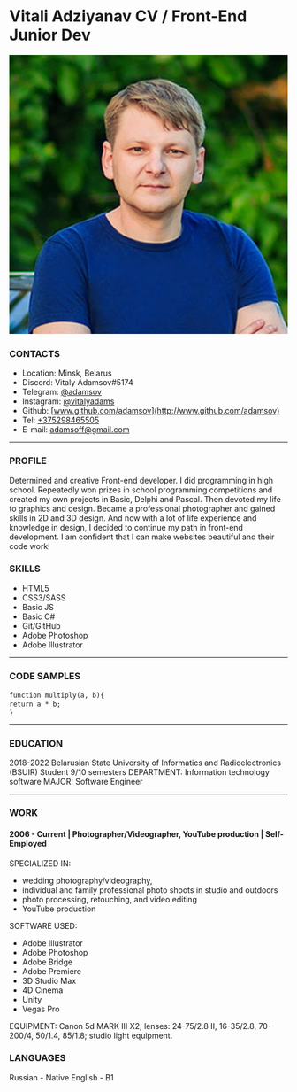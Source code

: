 # Vitali Adziyanav CV / Front-End Junior Dev

![Vitali Adziyanav](1.jpg "Vitali Adziyanav")

### CONTACTS

- Location: Minsk, Belarus
- Discord: Vitaly Adamsov#5174
- Telegram: [@adamsov](https://t.me/Adamsov)
- Instagram: [@vitalyadams](https://www.instagram.com/vitalyadams/)
- Github: [www.github.com/adamsov](http://www.github.com/adamsov)
- Tel: [+375298465505](tel:+375298465505)
- E-mail: [adamsoff@gmail.com](mailto:adamsoff@gmail.com)

---

### PROFILE

Determined and creative Front-end developer. I did programming in high school. Repeatedly won prizes in school programming competitions and created my own projects in Basic, Delphi and Pascal. Then devoted my life to graphics and design. Became a professional photographer and gained skills in 2D and 3D design. And now with a lot of life experience and knowledge in design, I decided to continue my path in front-end development. I am confident that I can make websites beautiful and their code work!

### SKILLS

- HTML5
- CSS3/SASS
- Basic JS
- Basic C#
- Git/GitHub
- Adobe Photoshop
- Adobe Illustrator

---

### CODE SAMPLES

```
function multiply(a, b){
return a * b;
}
```

---

### EDUCATION

2018-2022
Belarusian State University of Informatics and Radioelectronics (BSUIR)
Student 9/10 semesters
DEPARTMENT: Information technology software
MAJOR: Software Engineer

---

### WORK

#### 2006 - Current | Photographer/Videographer, YouTube production | Self-Employed

SPECIALIZED IN:
- wedding photography/videography,
- individual and family professional photo shoots in studio and outdoors
- photo processing, retouching, and video editing
- YouTube production

SOFTWARE USED:
- Adobe Illustrator
- Adobe Photoshop
- Adobe Bridge
- Adobe Premiere
- 3D Studio Max
- 4D Cinema
- Unity
- Vegas Pro

EQUIPMENT: Canon 5d MARK III X2; lenses: 24-75/2.8 II, 16-35/2.8, 70-200/4, 50/1.4, 85/1.8; studio light equipment.

### LANGUAGES

Russian - Native
English - B1